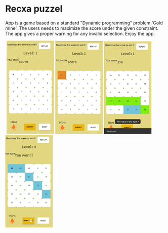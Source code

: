 # Recxa puzzel

App is a game based on a standard "Dynamic programming" problem 'Gold mine'. The users needs to maximize the score under the given constraint. The app gives a proper warning for any invalid selection. Enjoy the app. 

<image float = "left">
<img src = "images/IMG_20200920_200637.jpg" width="150"/>
<img src = "images/IMG_20200920_200657.jpg" width = "150"/>
<img src = "images/IMG_20200920_200715.jpg" width = "150"/>
<img src = "images/IMG_20200920_200727.jpg" width = "150"/>
</image>
